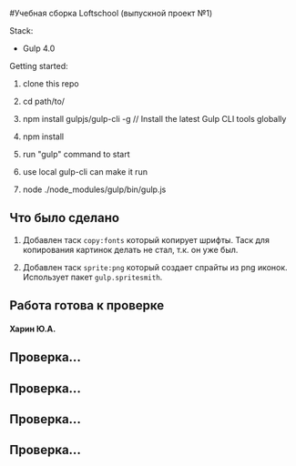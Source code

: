 #Учебная сборка Loftschool (выпускной проект №1) 

Stack:
 - Gulp 4.0
 
Getting started:

1. clone this repo
2. cd path/to/
3. npm install gulpjs/gulp-cli -g  // Install the latest Gulp CLI tools globally
4. npm install
6. run "gulp" command to start

7. use local gulp-cli can make it run
7. node ./node_modules/gulp/bin/gulp.js

## Что было сделано

1. Добавлен таск `copy:fonts` который копирует шрифты.
Таск для копирования картинок делать не стал, т.к. он уже был.

2. Добавлен таск `sprite:png` который создает спрайты из png иконок. Использует пакет `gulp.spritesmith`.

## Работа готова к проверке

#### Харин Ю.А.


## Проверка...
## Проверка...
## Проверка...
## Проверка...